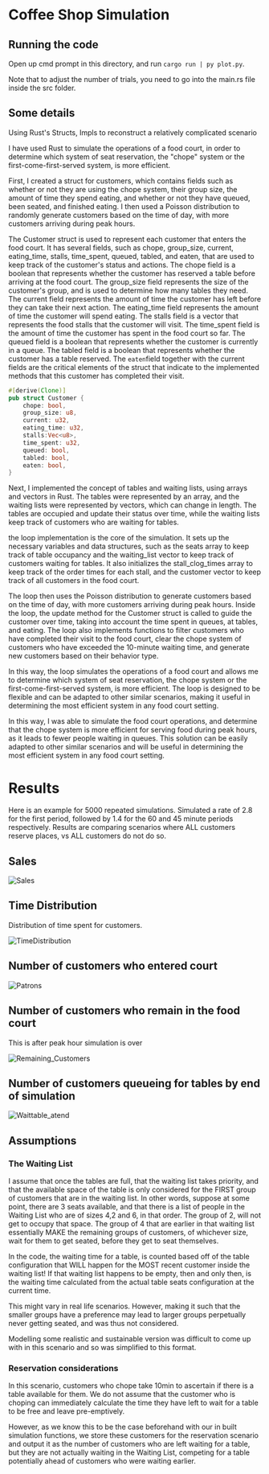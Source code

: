 # Coffee Shop Simulation

## Running the code 

Open up cmd prompt in this directory, and run ``cargo run | py plot.py``.

Note that to adjust the number of trials, you need to go into the main.rs file inside the src folder.

## Some details
 Using Rust's Structs, Impls to reconstruct a relatively complicated scenario 

I have used Rust to simulate the operations of a food court, in order to determine which system of seat reservation, the "chope" system or the first-come-first-served system, is more efficient.

First, I created a struct for customers, which contains fields such as whether or not they are using the chope system, their group size, the amount of time they spend eating, and whether or not they have queued, been seated, and finished eating. I then used a Poisson distribution to randomly generate customers based on the time of day, with more customers arriving during peak hours.

The Customer struct is used to represent each customer that enters the food court. It has several fields, such as chope, group_size, current, eating_time, stalls, time_spent, queued, tabled, and eaten, that are used to keep track of the customer's status and actions. The chope field is a boolean that represents whether the customer has reserved a table before arriving at the food court. The group_size field represents the size of the customer's group, and is used to determine how many tables they need. The current field represents the amount of time the customer has left before they can take their next action. The eating_time field represents the amount of time the customer will spend eating. The stalls field is a vector that represents the food stalls that the customer will visit. The time_spent field is the amount of time the customer has spent in the food court so far. The queued field is a boolean that represents whether the customer is currently in a queue. The tabled field is a boolean that represents whether the customer has a table reserved. The ``eaten``field together with the current fields are the critical elements of the struct that indicate to the implemented methods that this customer has completed their visit.

```rs
#[derive(Clone)]
pub struct Customer {
    chope: bool,
    group_size: u8,
    current: u32,
    eating_time: u32,
    stalls:Vec<u8>,
    time_spent: u32,
    queued: bool,
    tabled: bool,
    eaten: bool,
}
```


Next, I implemented the concept of tables and waiting lists, using arrays and vectors in Rust. The tables were represented by an array, and the waiting lists were represented by vectors, which can change in length. The tables are occupied and update their status over time, while the waiting lists keep track of customers who are waiting for tables.

the loop implementation is the core of the simulation. It sets up the necessary variables and data structures, such as the seats array to keep track of table occupancy and the waiting_list vector to keep track of customers waiting for tables. It also initializes the stall_clog_times array to keep track of the order times for each stall, and the customer vector to keep track of all customers in the food court.

The loop then uses the Poisson distribution to generate customers based on the time of day, with more customers arriving during peak hours. Inside the loop, the update method for the Customer struct is called to guide the customer over time, taking into account the time spent in queues, at tables, and eating. The loop also implements functions to filter customers who have completed their visit to the food court, clear the chope system of customers who have exceeded the 10-minute waiting time, and generate new customers based on their behavior type.

In this way, the loop simulates the operations of a food court and allows me to determine which system of seat reservation, the chope system or the first-come-first-served system, is more efficient. The loop is designed to be flexible and can be adapted to other similar scenarios, making it useful in determining the most efficient system in any food court setting.

In this way, I was able to simulate the food court operations, and determine that the chope system is more efficient for serving food during peak hours, as it leads to fewer people waiting in queues. This solution can be easily adapted to other similar scenarios and will be useful in determining the most efficient system in any food court setting.


# Results

Here is an example for 5000 repeated simulations. Simulated a rate of 2.8 for the first period, followed by 1.4 for the 60 and 45 minute periods respectively. Results are comparing scenarios where ALL customers reserve places, vs ALL customers do not do so.

## Sales

![Sales](https://user-images.githubusercontent.com/100022747/213763864-cccff059-c500-4256-9122-254724e3ab41.png)

## Time Distribution

Distribution of time spent for customers. 

![TimeDistribution](https://user-images.githubusercontent.com/100022747/213764065-314877b6-ac9e-43d3-9052-84a2a0d760c7.png)

## Number of customers who entered court

![Patrons](https://user-images.githubusercontent.com/100022747/213764342-c41a09e4-c560-4cba-9957-c99bc9a88acc.png)

## Number of customers who remain in the food court 

This is after peak hour simulation is over


![Remaining_Customers](https://user-images.githubusercontent.com/100022747/213764517-d05c8539-1730-4f00-b6f7-6cc27559f4bc.png)


## Number of customers queueing for tables by end of simulation


![Waittable_atend](https://user-images.githubusercontent.com/100022747/213764588-33704d62-7bc7-4f2f-b23b-d2bbf2b9e25a.png)



## Assumptions

### The Waiting List

I assume that once the tables are full, that the waiting list takes priority, and that the available space of the table is only considered for the FIRST group of customers that are in the waiting list. In other words, suppose at some point, there are 3 seats available, and that there is a list of people in the Waiting List who are of sizes 4,2 and 6, in that order. The group of 2, will not get to occupy that space. The group of 4 that are earlier in that waiting list essentially MAKE the remaining groups of customers, of whichever size, wait for them to get seated, before they get to seat themselves.

In the code, the waiting time for a table, is counted based off of the table configuration that WILL happen for the MOST recent customer inside the waiting list! If that waiting list happens to be empty, then and only then, is the waiting time calculated from the actual table seats configuration at the current time.

This might vary in real life scenarios. However, making it such that the smaller groups have a preference may lead to larger groups perpetually never getting seated, and was thus not considered.

Modelling some realistic and sustainable version was difficult to come up with in this scenario and so was simplified to this format.

### Reservation considerations

In this scenario, customers who chope take 10min to ascertain if there is a table available for them. We do not assume that the customer who is choping can immediately calculate the time they have left to wait for a table to be free and leave pre-emptively.

However, as we know this to be the case beforehand with our in built simulation functions, we store these customers for the reservation scenario and output it as the number of customers who are left waiting for a table, but they are not actually waiting in the Waiting List, competing for a table potentially ahead of customers who were waiting earlier.

